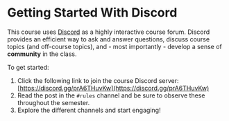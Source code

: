 # Getting Started With Discord

This course uses [Discord](https://discord.com/) as a highly interactive course
forum. Discord provides an efficient way to ask and answer questions, discuss
course topics (and off-course topics), and - most importantly - develop a sense
of **community** in the class.

To get started:

1. Click the following link to join the course Discord server:
   [https://discord.gg/prA6THuvKw](https://discord.gg/prA6THuvKw) 
1. Read the post in the `#rules` channel and be sure to observe these throughout the semester.
1. Explore the different channels and start engaging! 

